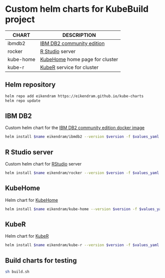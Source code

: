 # Custom helm charts for KubeBuild project

| CHART     | DESCRIPTION
|-----------|----------------------
| ibmdb2    | [IBM DB2 community edition](https://hub.docker.com/r/ibmcom/db2/)
| rocker    | [R Studio](https://rocker-project.org/images/versioned/rstudio.html) server
| kube-home | [KubeHome](https://github.com/EikenDram/kube-home) home page for cluster
| kube-r    | [KubeR](https://github.com/EikenDram/kube-r) service for cluster

## Helm repository

```sh
helm repo add eikendram https://eikendram.github.io/kube-charts
helm repo update
```

## IBM DB2

Custom helm chart for the [IBM DB2 community edition docker image](https://hub.docker.com/r/ibmcom/db2/)

```sh
helm install $name eikendram/ibmdb2 --version $version -f $values_yaml --namespace $namespace --create-namespace
```

## R Studio server

Custom helm chart for [RStudio](https://rocker-project.org/images/versioned/rstudio.html) server

```sh
helm install $name eikendram/rocker --version $version -f $values_yaml --namespace $namespace --create-namespace
```

## KubeHome

Helm chart for [KubeHome](https://github.com/EikenDram/kube-home)

```sh
helm install $name eikendram/kube-home --version $version -f $values_yaml --namespace $namespace --create-namespace
```

## KubeR

Helm chart for [KubeR](https://github.com/EikenDram/kube-r)

```sh
helm install $name eikendram/kube-r --version $version -f $values_yaml --namespace $namespace --create-namespace
```

## Build charts for testing

```sh
sh build.sh
```
